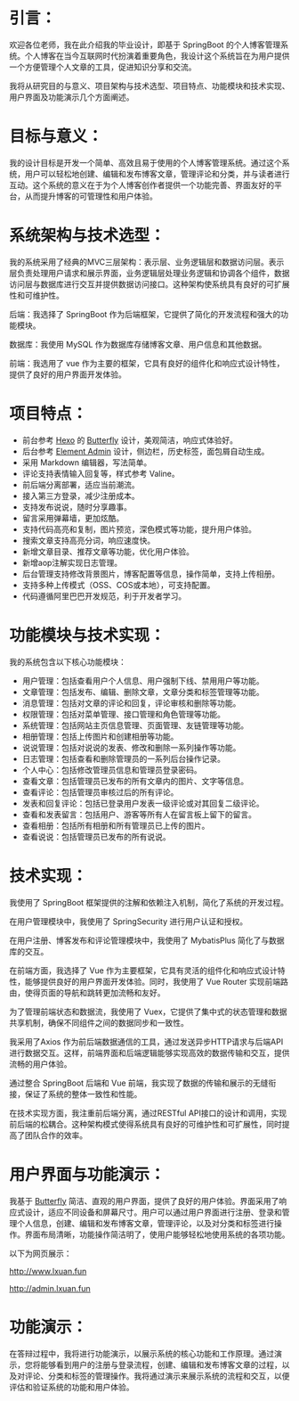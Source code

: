 # 引言：

欢迎各位老师，我在此介绍我的毕业设计，即基于 SpringBoot 的个人博客管理系统。个人博客在当今互联网时代扮演着重要角色，我设计这个系统旨在为用户提供一个方便管理个人文章的工具，促进知识分享和交流。

我将从研究目的与意义、项目架构与技术选型、项目特点、功能模块和技术实现、用户界面及功能演示几个方面阐述。

# 目标与意义：

我的设计目标是开发一个简单、高效且易于使用的个人博客管理系统。通过这个系统，用户可以轻松地创建、编辑和发布博客文章，管理评论和分类，并与读者进行互动。这个系统的意义在于为个人博客创作者提供一个功能完善、界面友好的平台，从而提升博客的可管理性和用户体验。

# 系统架构与技术选型：

我的系统采用了经典的MVC三层架构：表示层、业务逻辑层和数据访问层。表示层负责处理用户请求和展示界面，业务逻辑层处理业务逻辑和协调各个组件，数据访问层与数据库进行交互并提供数据访问接口。这种架构使系统具有良好的可扩展性和可维护性。

后端：我选择了 SpringBoot 作为后端框架，它提供了简化的开发流程和强大的功能模块。

数据库：我使用 MySQL 作为数据库存储博客文章、用户信息和其他数据。

前端：我选用了 vue 作为主要的框架，它具有良好的组件化和响应式设计特性，提供了良好的用户界面开发体验。

# 项目特点：

- 前台参考 [Hexo](https://hexo.io/zh-cn/) 的 [Butterfly](https://butterfly.js.org/) 设计，美观简洁，响应式体验好。
- 后台参考 [Element Admin](https://panjiachen.github.io/vue-element-admin/#/dashboard) 设计，侧边栏，历史标签，面包屑自动生成。
- 采用 Markdown 编辑器，写法简单。
- 评论支持表情输入回复等，样式参考 Valine。
- 前后端分离部署，适应当前潮流。
- 接入第三方登录，减少注册成本。
- 支持发布说说，随时分享趣事。
- 留言采用弹幕墙，更加炫酷。
- 支持代码高亮和复制，图片预览，深色模式等功能，提升用户体验。
- 搜索文章支持高亮分词，响应速度快。
- 新增文章目录、推荐文章等功能，优化用户体验。
- 新增aop注解实现日志管理。  
- 后台管理支持修改背景图片，博客配置等信息，操作简单，支持上传相册。
- 支持多种上传模式（OSS、COS或本地），可支持配置。
- 代码遵循阿里巴巴开发规范，利于开发者学习。

# 功能模块与技术实现：

我的系统包含以下核心功能模块：

- 用户管理：包括查看用户个人信息、用户强制下线、禁用用户等功能。
- 文章管理：包括发布、编辑、删除文章，文章分类和标签管理等功能。
- 消息管理：包括对文章的评论和回复，评论审核和删除等功能。
- 权限管理：包括对菜单管理、接口管理和角色管理等功能。
- 系统管理：包括网站主页信息管理、页面管理、友链管理等功能。
- 相册管理：包括上传图片和创建相册等功能。
- 说说管理：包括对说说的发表、修改和删除一系列操作等功能。
- 日志管理：包括查看和删除管理员的一系列后台操作记录。
- 个人中心：包括修改管理员信息和管理员登录密码。
- 查看文章：包括管理员已发布的所有文章内的图片、文字等信息。
- 查看评论：包括管理员审核过后的所有评论。
- 发表和回复评论：包括已登录用户发表一级评论或对其回复二级评论。
- 查看和发表留言：包括用户、游客等所有人在留言板上留下的留言。
- 查看相册：包括所有相册和所有管理员已上传的图片。
- 查看说说：包括管理员已发布的所有说说。

# 技术实现：

我使用了 SpringBoot 框架提供的注解和依赖注入机制，简化了系统的开发过程。

在用户管理模块中，我使用了 SpringSecurity 进行用户认证和授权。

在用户注册、博客发布和评论管理模块中，我使用了 MybatisPlus 简化了与数据库的交互。

在前端方面，我选择了 Vue 作为主要框架，它具有灵活的组件化和响应式设计特性，能够提供良好的用户界面开发体验。同时，我使用了 Vue Router 实现前端路由，使得页面的导航和跳转更加流畅和友好。

为了管理前端状态和数据流，我使用了 Vuex，它提供了集中式的状态管理和数据共享机制，确保不同组件之间的数据同步和一致性。

我采用了Axios 作为前后端数据通信的工具，通过发送异步HTTP请求与后端API进行数据交互。这样，前端界面和后端逻辑能够实现高效的数据传输和交互，提供流畅的用户体验。

通过整合 SpringBoot 后端和 Vue 前端，我实现了数据的传输和展示的无缝衔接，保证了系统的整体一致性和性能。

在技术实现方面，我注重前后端分离，通过RESTful API接口的设计和调用，实现前后端的松耦合。这种架构模式使得系统具有良好的可维护性和可扩展性，同时提高了团队合作的效率。

# 用户界面与功能演示：

我基于 [Butterfly](https://butterfly.js.org/) 简洁、直观的用户界面，提供了良好的用户体验。界面采用了响应式设计，适应不同设备和屏幕尺寸。用户可以通过用户界面进行注册、登录和管理个人信息，创建、编辑和发布博客文章，管理评论，以及对分类和标签进行操作。界面布局清晰，功能操作简洁明了，使用户能够轻松地使用系统的各项功能。

以下为网页展示：

http://www.lxuan.fun

http://admin.lxuan.fun

# 功能演示：

在答辩过程中，我将进行功能演示，以展示系统的核心功能和工作原理。通过演示，您将能够看到用户的注册与登录流程，创建、编辑和发布博客文章的过程，以及对评论、分类和标签的管理操作。我将通过演示来展示系统的流程和交互，以便评估和验证系统的功能和用户体验。

